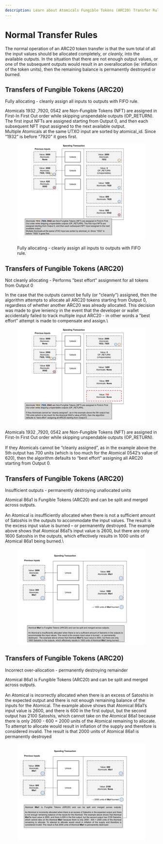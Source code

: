 ```yaml
---
description: Learn about Atomicals Fungible Tokens (ARC20) Transfer Rules
---
```


# Normal Transfer Rules

The normal operation of an ARC20 token transfer is that the sum total of all the input values should be allocated completely, or _cleanly,_ into the available outputs. In the situation that there are not enough output values, or one of the subsequent outputs would result in an overallocation (ie: inflation of the token units), then the remaining balance is permanently destroyed or burned.

## Transfers of Fungible Tokens (ARC20)

Fully allocating - cleanly assign all inputs to outputs with FIFO rule.

Atomicals 1932 ,7920, 0542 are Non-Fungible Tokens (NFT) are assigned in First-In First Out order while skipping unspendable outputs (OP\_RETURN). The first input NFTs are assigned starting from Output 0, and then each subsequent NFT input assigned to the next available output.\
Multiple Atomicals at the same UTXO input are sorted by atomical\_id. Since “1932” is before “7920” it goes first.

<figure><img src="../assets/Transfers of Fungible Tokens (ARC20) (7).jpg" alt=""><figcaption><p>Fully allocating - cleanly assign all inputs to outputs with FIFO rule.</p></figcaption></figure>

## Transfers of Fungible Tokens (ARC20)

Not cleanly allocating - Performs "best effort" assignment for all tokens from Output 0

In the case that the outputs cannot be fully (or "cleanly") assigned, then the algorithm attempts to allocate all ARC20 tokens starting from Output 0, regardless of whether another ARC20 was already allocated. This decision was made to give leniency in the event that the developer or wallet accidentally failed to track multiple input ARC20 - in other words a "best effort" attempt is made to compensate and assign.\


<figure><img src="../assets/Transfers of Fungible Tokens (ARC20) (10).jpg" alt=""><figcaption></figcaption></figure>

Atomicals 1932 ,7920, 0542 are Non-Fungible Tokens (NFT) are assigned in First-In First Out order while skipping unspendable outputs (OP\_RETURN).\
\
If they Atomicals cannot be “cleanly assigned”, as in the example above the 5th output has 700 units (which is too much for the Atomical 0542’s value of 620), then the algorithm defaults to “best effort” assigning all ARC20 starting from Output 0.

## Transfers of Fungible Tokens (ARC20)

Insufficient outputs - permanently destroying unallocated units

Atomical 86a1 is Fungible Tokens (ARC20) and can be split and merged across outputs.\
\
An Atomical is insufficiently allocated when there is not a sufficient amount of Satoshis in the outputs to accommodate the input values. The result is the excess input value is burned – or permanently destroyed.  The example above shows that Atomical 86a1’s input value is 2600, but there are only 1600 Satoshis in the outputs, which effectively results in 1000 units of Atomical 86a1 being burned.\


<figure><img src="../assets/Transfers of Fungible Tokens (ARC20) (8).jpg" alt=""><figcaption></figcaption></figure>

## Transfers of Fungible Tokens (ARC20)

Incorrect over-allocation - permanently destroying remainder

Atomical 86a1 is Fungible Tokens (ARC20) and can be split and merged across outputs.\
\
An Atomical is incorrectly allocated when there is an excess of Satoshis in the expected output and there is not enough remaining balance of the inputs for the Atomical. The example above shows that Atomical 86a1’s input value is 2600, and there is 600 in the first output, but the second output has 2100 Satoshis, which cannot take on the Atomical 86a1 because there is only 2600 - 600 = 2000 units of the Atomical remaining to allocate. To attempt to allocate would result in inflation of the supply and therefore is considered invalid. The result is that 2000 units of Atomical 86a1 is permanently destroyed

<figure><img src="../assets/Transfers of Fungible Tokens (ARC20) (9).jpg" alt=""><figcaption></figcaption></figure>
